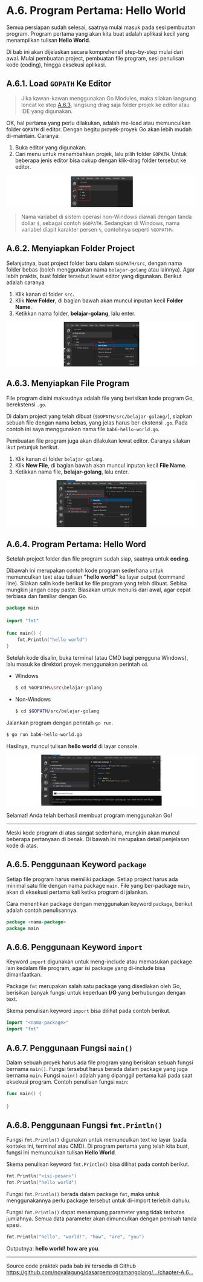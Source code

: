 # A.6. Program Pertama: Hello World

Semua persiapan sudah selesai, saatnya mulai masuk pada sesi pembuatan program. Program pertama yang akan kita buat adalah aplikasi kecil yang menampilkan tulisan **Hello World**.

Di bab ini akan dijelaskan secara komprehensif step-by-step mulai dari awal. Mulai pembuatan project, pembuatan file program, sesi penulisan kode (coding), hingga eksekusi aplikasi.

## A.6.1. Load `GOPATH` Ke Editor

> Jika kawan-kawan menggunakan Go Modules, maka silakan langsung loncat ke step [A.6.3](#a63-menyiapkan-file-program), langsung drag saja folder projek ke editor atau IDE yang digunakan.

OK, hal pertama yang perlu dilakukan, adalah me-load atau memunculkan folder `GOPATH` di editor. Dengan begitu proyek-proyek Go akan lebih mudah di-maintain. Caranya:

 1. Buka editor yang digunakan.
 2. Cari menu untuk menambahkan projek, lalu pilih folder `GOPATH`. Untuk beberapa jenis editor bisa cukup dengan klik-drag folder tersebut ke editor.

![GOPATH di editor](images/A.6_1_editor_project_explorer.png)

> Nama variabel di sistem operasi non-Windows diawali dengan tanda dollar `$`, sebagai contoh `$GOPATH`. Sedangkan di Windows, nama variabel diapit karakter persen `%`, contohnya seperti `%GOPATH%`.

## A.6.2. Menyiapkan Folder Project

Selanjutnya, buat project folder baru dalam `$GOPATH/src`, dengan nama folder bebas (boleh menggunakan nama `belajar-golang` atau lainnya). Agar lebih praktis, buat folder tersebut lewat editor yang digunakan. Berikut adalah caranya.

 1. Klik kanan di folder `src`.
 2. Klik **New Folder**, di bagian bawah akan muncul inputan kecil **Folder Name**.
 3. Ketikkan nama folder, **belajar-golang**, lalu enter.

![Buat proyek di editor](images/A.6_2_new_project_on_editor.png)

## A.6.3. Menyiapkan File Program

File program disini maksudnya adalah file yang berisikan kode program Go, berekstensi `.go`.

Di dalam project yang telah dibuat (`$GOPATH/src/belajar-golang/`), siapkan sebuah file dengan nama bebas, yang jelas harus ber-ekstensi `.go`. Pada contoh ini saya menggunakan nama file `bab6-hello-world.go`.

Pembuatan file program juga akan dilakukan lewat editor. Caranya silakan ikut petunjuk berikut.

 1. Klik kanan di folder `belajar-golang`.
 2. Klik **New File**, di bagian bawah akan muncul inputan kecil **File Name**.
 3. Ketikkan nama file, **belajar-golang**, lalu enter.

![Buat file di editor](images/A.6_3_new_file_on_editor.png)

## A.6.4. Program Pertama: Hello Word

Setelah project folder dan file program sudah siap, saatnya untuk **coding**.

Dibawah ini merupakan contoh kode program sederhana untuk memunculkan text atau tulisan **"hello world"** ke layar output (command line). Silakan salin kode berikut ke file program yang telah dibuat. Sebisa mungkin jangan copy paste. Biasakan untuk menulis dari awal, agar cepat terbiasa dan familiar dengan Go.

```go
package main

import "fmt"

func main() {
    fmt.Println("hello world")
}
```

Setelah kode disalin, buka terminal (atau CMD bagi pengguna Windows), lalu masuk ke direktori proyek menggunakan perintah `cd`.

 - Windows

    ```bash
    $ cd %GOPATH%\src\belajar-golang
    ```

 - Non-Windows

    ```bash
    $ cd $GOPATH/src/belajar-golang
    ```


Jalankan program dengan perintah `go run`.

```bash
$ go run bab6-hello-world.go
```

Hasilnya, muncul tulisan **hello world** di layar console.

![Menjalankan program](images/A.6_4_execute_hello_world.png)

Selamat! Anda telah berhasil membuat program menggunakan Go!

---

Meski kode program di atas sangat sederhana, mungkin akan muncul beberapa pertanyaan di benak. Di bawah ini merupakan detail penjelasan kode di atas.

## A.6.5. Penggunaan Keyword `package`

Setiap file program harus memiliki package. Setiap project harus ada minimal satu file dengan nama package `main`. File yang ber-package `main`, akan di eksekusi pertama kali ketika program di jalankan.

Cara menentikan package dengan menggunakan keyword `package`, berikut adalah contoh penulisannya.

```go
package <nama-package>
package main
```

## A.6.6. Penggunaan Keyword `import`

Keyword `import` digunakan untuk meng-include atau memasukan package lain kedalam file program, agar isi package yang di-include bisa dimanfaatkan.

Package `fmt` merupakan salah satu package yang disediakan oleh Go, berisikan banyak fungsi untuk keperluan **I/O** yang berhubungan dengan text.

Skema penulisan keyword `import` bisa dilihat pada contoh berikut.

```go
import "<nama-package>"
import "fmt"
```

## A.6.7. Penggunaan Fungsi `main()`

Dalam sebuah proyek harus ada file program yang berisikan sebuah fungsi bernama `main()`. Fungsi tersebut harus berada dalam package yang juga bernama `main`. Fungsi `main()` adalah yang dipanggil pertama kali pada saat eksekusi program. Contoh penulisan fungsi `main`:

```go
func main() {

}
```

## A.6.8. Penggunaan Fungsi `fmt.Println()`

Fungsi `fmt.Println()` digunakan untuk memunculkan text ke layar (pada konteks ini, terminal atau CMD). Di program pertama yang telah kita buat, fungsi ini memunculkan tulisan **Hello World**.

Skema penulisan keyword `fmt.Println()` bisa dilihat pada contoh berikut.

```go
fmt.Println("<isi-pesan>")
fmt.Println("hello world")
```

Fungsi `fmt.Println()` berada dalam package `fmt`, maka untuk menggunakannya perlu package tersebut untuk di-import terlebih dahulu.

Fungsi `fmt.Println()` dapat menampung parameter yang tidak terbatas jumlahnya. Semua data parameter akan dimunculkan dengan pemisah tanda spasi.

```go
fmt.Println("hello", "world!", "how", "are", "you")
```

Outputnya: **hello world! how are you**.

---

<div class="source-code-link">
    <div class="source-code-link-message">Source code praktek pada bab ini tersedia di Github</div>
    <a href="https://github.com/novalagung/dasarpemrogramangolang/tree/master/chapter-A.6-hello-world">https://github.com/novalagung/dasarpemrogramangolang/.../chapter-A.6...</a>
</div>
